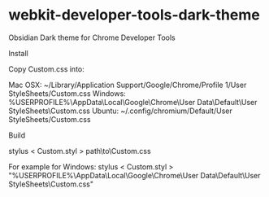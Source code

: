 webkit-developer-tools-dark-theme
=================================

Obsidian Dark theme for Chrome Developer Tools

Install

Copy Custom.css into:

Mac OSX: ~/Library/Application Support/Google/Chrome/Profile 1/User StyleSheets/Custom.css
Windows: %USERPROFILE%\AppData\Local\Google\Chrome\User Data\Default\User StyleSheets\Custom.css
Ubuntu: ~/.config/chromium/Default/User StyleSheets/Custom.css


Build

stylus < Custom.styl > path\to\Custom.css

For example for Windows:
stylus < Custom.styl > "%USERPROFILE%\AppData\Local\Google\Chrome\User Data\Default\User StyleSheets\Custom.css"
